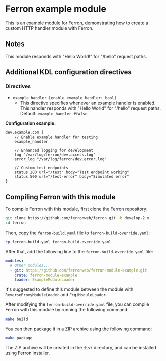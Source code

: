 # Ferron example module

This is an example module for Ferron, demonstrating how to create a custom HTTP handler module with Ferron.

## Notes

This module responds with "Hello World!" for "/hello" request paths.

## Additional KDL configuration directives

### Directives

- `example_handler [enable_example_handler: bool]`
  - This directive specifies whenever an example handler is enabled. This handler responds with "Hello World" for "/hello" request paths. Default: `example_handler #false`

**Configuration example:**

```kdl
dev.example.com {
    // Enable example handler for testing
    example_handler

    // Enhanced logging for development
    log "/var/log/ferron/dev.access.log"
    error_log "/var/log/ferron/dev.error.log"

    // Custom test endpoints
    status 200 url="/test" body="Test endpoint working"
    status 500 url="/test-error" body="Simulated error"
}
```

## Compiling Ferron with this module

To compile Ferron with this module, first clone the Ferron repository:

```bash
git clone https://github.com/ferronweb/ferron.git -b develop-2.x
cd ferron
```

Then, copy the `ferron-build.yaml` file to `ferron-build-override.yaml`:

```bash
cp ferron-build.yaml ferron-build-override.yaml
```

After that, add the following line to the `ferron-build-override.yaml` file:

```yaml
modules:
  # Other modules...
  - git: https://github.com/ferronweb/ferron-module-example.git
    crate: ferron-module-example
    loader: ExampleModuleLoader
```

It's suggested to define this module between the module with `ReverseProxyModuleLoader` and `FcgiModuleLoader`.

After modifying the `ferron-build-override.yaml` file, you can compile Ferron with this module by running the following command:

```bash
make build
```

You can then package it in a ZIP archive using the following command:

```bash
make package
```

The ZIP archive will be created in the `dist` directory, and can be installed using Ferron installer.

